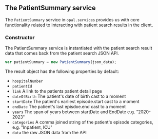 ## The PatientSummary service

The `PatientSummary` service in `opal.services` provides us with core
functionality related to interacting with patient search results in the client.


### Constructor

The PatientSummary service is instantiated with the patient search result data
that comes back from the patient search JSON API.

```javascript
var patientSummary = new PatientSummary(json_data);
```

The result object has the following properties by default:

 * `hospitalNumber`
 * `patientId`
 * `link` A link to the patients patient detail page
 * `dateOfBirth` The patient's date of birth cast to a moment
 * `startDate` The patient's earliest episode.start cast to a moment
 * `endDate` The patient's last episdoe.end cast to a moment
 * `years` The span of years between startDate and EndDate e.g. "2020-2023"
 * `categories` A comma joined string of the patient's episode categories, e.g. "Inpatient, ICU"
 * `data` the raw JSON data from the API
 

